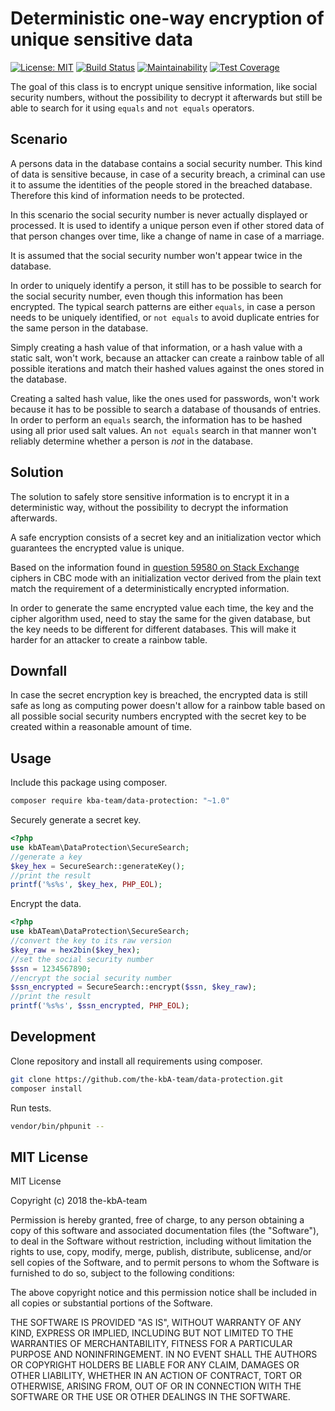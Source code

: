 # Deterministic one-way encryption of unique sensitive data

[![License: MIT][license-mit]](LICENSE)
[![Build Status][build-status-master]][travis-ci]
[![Maintainability][maintainability-badge]][maintainability]
[![Test Coverage][coverage-badge]][coverage]

The goal of this class is to encrypt unique sensitive information, like social security numbers, without the possibility
to decrypt it afterwards but still be able to search for it using `equals` and `not equals` operators.

## Scenario

A persons data in the database contains a social security number. This kind of data is sensitive because, in case of a
security breach, a criminal can use it to assume the identities of the people stored in the breached database. Therefore
this kind of information needs to be protected.

In this scenario the social security number is never actually displayed or processed. It is used to identify a unique
person even if other stored data of that person changes over time, like a change of name in case of a marriage.

It is assumed that the social security number won't appear twice in the database.

In order to uniquely identify a person, it still has to be possible to search for the social security number, even
though this information has been encrypted. The typical search patterns are either `equals`, in case a person needs to
be uniquely identified, or `not equals` to avoid duplicate entries for the same person in the database.

Simply creating a hash value of that information, or a hash value with a static salt, won't work, because an attacker
can create a rainbow table of all possible iterations and match their hashed values against the ones stored in the
database.

Creating a salted hash value, like the ones used for passwords, won't work because it has to be possible to search a
database of thousands of entries. In order to perform an `equals` search, the information has to be hashed using all
prior used salt values. An `not equals` search in that manner won't reliably determine whether a person is _not_ in
the database.

## Solution

The solution to safely store sensitive information is to encrypt it in a deterministic way, without the possibility to
decrypt the information afterwards.

A safe encryption consists of a secret key and an initialization vector which guarantees the encrypted value is unique.

Based on the information found in [question 59580 on Stack Exchange][se59580] ciphers in CBC mode with an initialization
vector derived from the plain text match the requirement of a deterministically encrypted information.

In order to generate the same encrypted value each time, the key and the cipher algorithm used, need to stay the same
for the given database, but the key needs to be different for different databases. This will make it harder for an
attacker to create a rainbow table.

## Downfall

In case the secret encryption key is breached, the encrypted data is still safe as long as computing power doesn't allow
for a rainbow table based on all possible social security numbers encrypted with the secret key to be created within a
reasonable amount of time.

## Usage

Include this package using composer.

```bash
composer require kba-team/data-protection: "~1.0"
```

Securely generate a secret key.

```php
<?php
use kbATeam\DataProtection\SecureSearch;
//generate a key
$key_hex = SecureSearch::generateKey();
//print the result
printf('%s%s', $key_hex, PHP_EOL);
```

Encrypt the data.

```php
<?php
use kbATeam\DataProtection\SecureSearch;
//convert the key to its raw version
$key_raw = hex2bin($key_hex);
//set the social security number
$ssn = 1234567890;
//encrypt the social security number
$ssn_encrypted = SecureSearch::encrypt($ssn, $key_raw);
//print the result
printf('%s%s', $ssn_encrypted, PHP_EOL);
```

## Development

Clone repository and install all requirements using composer.

```bash
git clone https://github.com/the-kbA-team/data-protection.git
composer install
```

Run tests.

```bash
vendor/bin/phpunit --
```

## MIT License

MIT License

Copyright (c) 2018 the-kbA-team

Permission is hereby granted, free of charge, to any person obtaining a copy
of this software and associated documentation files (the "Software"), to deal
in the Software without restriction, including without limitation the rights
to use, copy, modify, merge, publish, distribute, sublicense, and/or sell
copies of the Software, and to permit persons to whom the Software is
furnished to do so, subject to the following conditions:

The above copyright notice and this permission notice shall be included in all
copies or substantial portions of the Software.

THE SOFTWARE IS PROVIDED "AS IS", WITHOUT WARRANTY OF ANY KIND, EXPRESS OR
IMPLIED, INCLUDING BUT NOT LIMITED TO THE WARRANTIES OF MERCHANTABILITY,
FITNESS FOR A PARTICULAR PURPOSE AND NONINFRINGEMENT. IN NO EVENT SHALL THE
AUTHORS OR COPYRIGHT HOLDERS BE LIABLE FOR ANY CLAIM, DAMAGES OR OTHER
LIABILITY, WHETHER IN AN ACTION OF CONTRACT, TORT OR OTHERWISE, ARISING FROM,
OUT OF OR IN CONNECTION WITH THE SOFTWARE OR THE USE OR OTHER DEALINGS IN THE
SOFTWARE.


[se59580]: https://security.stackexchange.com/questions/59580/how-to-safely-store-sensitive-data-like-a-social-security-number#61004 "'How to safely store sensitive data like a social security number?', Retrieved 2018-05-24 09:00"
[license-mit]: https://img.shields.io/badge/license-MIT-blue.svg
[build-status-master]: https://travis-ci.org/the-kbA-team/data-protection.svg?branch=master
[travis-ci]: https://travis-ci.org/the-kbA-team/data-protection
[maintainability-badge]: https://api.codeclimate.com/v1/badges/85b521bf4ee9c8b22c01/maintainability
[maintainability]: https://codeclimate.com/github/the-kbA-team/data-protection/maintainability
[coverage-badge]: https://api.codeclimate.com/v1/badges/85b521bf4ee9c8b22c01/test_coverage
[coverage]: https://codeclimate.com/github/the-kbA-team/data-protection/test_coverage
